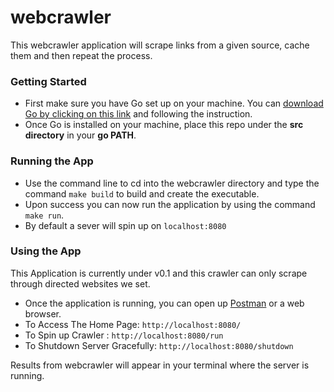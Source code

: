 # webcrawler
This webcrawler application will scrape links from a given source, cache them and then repeat the process. 

### Getting Started
* First make sure you have Go set up on your machine. You can [download Go by clicking on this link](https://golang.org/doc/tutorial/getting-started) and following the instruction. 
* Once Go is installed on your machine, place this repo under the <b>src directory</b> in your <b>go PATH</b>.

### Running the App
* Use the command line to cd into the webcrawler directory and type the command 
`make build` to build and create the executable.
* Upon success you can now run the application by using the command `make run`.
* By default a sever will spin up on `localhost:8080`

### Using the App
This Application is currently under v0.1 and this crawler can only scrape through directed websites we set.

* Once the application is running, you can open up [Postman](https://www.postman.com/) or a web browser.
* To Access The Home Page: `http://localhost:8080/`
* To Spin up Crawler : `http://localhost:8080/run`
* To Shutdown Server Gracefully: `http://localhost:8080/shutdown`

Results from webcrawler will appear in your terminal where the server is running.

